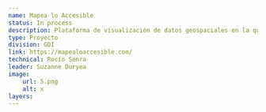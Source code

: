 ```yaml
---
name: Mapea lo Accesible
status: In process
description: Plataforma de visualización de datos geospaciales en la que se mostrarán 3 tipos de información 1) datos censales permiten identificar dónde y en qué condiciones viven las personas con discapacidad; 2) datos administrativos permite identificar dónde se ubican los servicios de certificación, rehabilitación y atención a personas con discapacidad; y 3) datos generados por la ciudadanía permite mostrar la ubicación y características de accesibilidad de infraestructura pública.
type: Proyecto
division: GDI
link: https://mapealoaccesible.com/
technical: Rocío Senra
leader: Suzanne Duryea
image: 
    url: 5.png
    alt: x
layers:
---
```

    